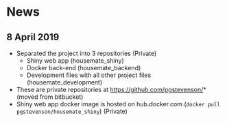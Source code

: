 # News
## 8 April 2019

* Separated the project into 3 repositories (Private)
  - Shiny web app (housemate_shiny)
  - Docker back-end (housemate_backend)
  - Development files with all other project files (housemate_development)
* These are private repositories at https://github.com/pgstevenson/* (moved from bitbucket)
* Shiny web app docker image is hosted on hub.docker.com (`docker pull pgstevenson/housemate_shiny`) (Private)
